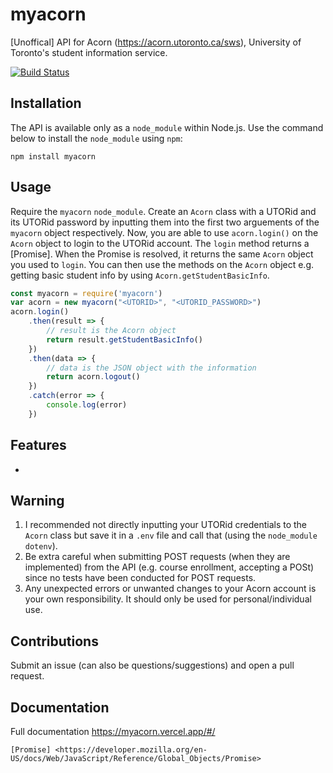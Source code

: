 # myacorn
[Unoffical] API for Acorn (https://acorn.utoronto.ca/sws), University of Toronto's student information service.
  
[![Build Status](https://travis-ci.com/OwaisSiddiqui/myacorn.svg?token=VqefhyYp86hqytWSoaLy&branch=master)](https://travis-ci.com/OwaisSiddiqui/myacorn)
## Installation
The API is available only as a `node_module` within Node.js. Use the command below to install the `node_module` using `npm`:
```
npm install myacorn
```
## Usage
Require the `myacorn` `node_module`. Create an `Acorn` class with a UTORid and its UTORid password by inputting them into the first two arguements of the `myacorn` object respectively. Now, you are able to use `acorn.login()` on the `Acorn` object to login to the UTORid account. The `login` method returns a [Promise]. When the Promise is resolved, it returns the same `Acorn` object you used to `login`. You can then use the methods on the `Acorn` object e.g. getting basic student info by using `Acorn.getStudentBasicInfo`.
```javascript
const myacorn = require('myacorn')
var acorn = new myacorn("<UTORID>", "<UTORID_PASSWORD>")
acorn.login()
    .then(result => {
        // result is the Acorn object
        return result.getStudentBasicInfo()
    })
    .then(data => {
        // data is the JSON object with the information
        return acorn.logout()
    })
    .catch(error => {
        console.log(error)
    })
```
## Features
- 
## Warning
1. I recommended not directly inputting your UTORid credentials to the `Acorn` class but save it in a `.env` file and call that (using the `node_module` `dotenv`).
2. Be extra careful when submitting POST requests (when they are implemented) from the API (e.g. course enrollment, accepting a POSt) since no tests have been conducted for POST requests.
3. Any unexpected errors or unwanted changes to your Acorn account is your own responsibility. It should only be used for personal/individual use.
## Contributions
Submit an issue (can also be questions/suggestions) and open a pull request.
## Documentation
Full documentation https://myacorn.vercel.app/#/

    [Promise] <https://developer.mozilla.org/en-US/docs/Web/JavaScript/Reference/Global_Objects/Promise>